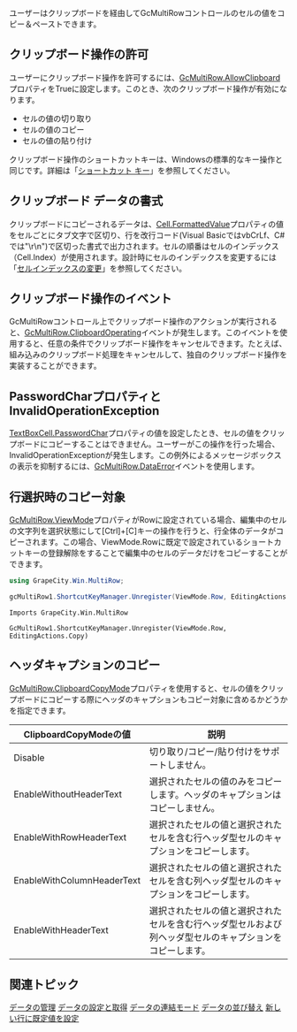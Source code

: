 ユーザーはクリップボードを経由してGcMultiRowコントロールのセルの値をコピー＆ペーストできます。

## クリップボード操作の許可

ユーザーにクリップボード操作を許可するには、[GcMultiRow.AllowClipboard](gcdocsite__documentlink?toc-item-id=efce88dd-2abd-4d0d-9d07-a9ec0633b501)プロパティをTrueに設定します。このとき、次のクリップボード操作が有効になります。
* セルの値の切り取り
* セルの値のコピー
* セルの値の貼り付け

クリップボード操作のショートカットキーは、Windowsの標準的なキー操作と同じです。詳細は「[ショートカット キー](gcdocsite__documentlink?toc-item-id=9cdbb6ad-e84e-441f-8f3f-ddd78af7b429)」を参照してください。

## クリップボード データの書式

クリップボードにコピーされるデータは、[Cell.FormattedValue](gcdocsite__documentlink?toc-item-id=344dc59e-d21f-4790-84a7-735cd8ca0770)プロパティの値をセルごとにタブ文字で区切り、行を改行コード(Visual BasicではvbCrLf、C#では"\\r\\n")で区切った書式で出力されます。セルの順番はセルのインデックス（Cell.Index）が使用されます。設計時にセルのインデックスを変更するには「[セルインデックスの変更](gcdocsite__documentlink?toc-item-id=9811f54c-3761-4190-9a27-47e19b4e129b)」を参照してください。

## クリップボード操作のイベント

GcMultiRowコントロール上でクリップボード操作のアクションが実行されると、[GcMultiRow.ClipboardOperating](gcdocsite__documentlink?toc-item-id=9aebac80-221c-451c-8ed5-7eb1108651f9)イベントが発生します。このイベントを使用すると、任意の条件でクリップボード操作をキャンセルできます。たとえば、組み込みのクリップボード処理をキャンセルして、独自のクリップボード操作を実装することができます。

## PasswordCharプロパティとInvalidOperationException

[TextBoxCell.PasswordChar](gcdocsite__documentlink?toc-item-id=58a3c738-68b8-4c88-80cd-9cc7d5809e6b)プロパティの値を設定したとき、セルの値をクリップボードにコピーすることはできません。ユーザーがこの操作を行った場合、InvalidOperationExceptionが発生します。この例外によるメッセージボックスの表示を抑制するには、[GcMultiRow.DataError](gcdocsite__documentlink?toc-item-id=ad02445c-8d7b-4a33-83e4-bb090e273215)イベントを使用します。

## 行選択時のコピー対象

[GcMultiRow.ViewMode](gcdocsite__documentlink?toc-item-id=52b13dc6-d057-4e8b-aec8-f9bc4d7108cb)プロパティがRowに設定されている場合、編集中のセルの文字列を選択状態にして[Ctrl]+[C]キーの操作を行うと、行全体のデータがコピーされます。この場合、ViewMode.Rowに既定で設定されているショートカットキーの登録解除をすることで編集中のセルのデータだけをコピーすることができます。

```csharp
using GrapeCity.Win.MultiRow;

gcMultiRow1.ShortcutKeyManager.Unregister(ViewMode.Row, EditingActions.Copy);
```

```vbnet
Imports GrapeCity.Win.MultiRow

GcMultiRow1.ShortcutKeyManager.Unregister(ViewMode.Row, EditingActions.Copy)
```

## ヘッダキャプションのコピー

[GcMultiRow.ClipboardCopyMode](gcdocsite__documentlink?toc-item-id=03e55c4e-b500-481b-a24e-88b7c6c1ef6b)プロパティを使用すると、セルの値をクリップボードにコピーする際にヘッダのキャプションもコピー対象に含めるかどうかを指定できます。

| ClipboardCopyModeの値 | 説明 |
| ------------------- | --- |
| Disable | 切り取り/コピー/貼り付けをサポートしません。 |
| EnableWithoutHeaderText | 選択されたセルの値のみをコピーします。ヘッダのキャプションはコピーしません。 |
| EnableWithRowHeaderText | 選択されたセルの値と選択されたセルを含む行ヘッダ型セルのキャプションをコピーします。 |
| EnableWithColumnHeaderText | 選択されたセルの値と選択されたセルを含む列ヘッダ型セルのキャプションをコピーします。 |
| EnableWithHeaderText | 選択されたセルの値と選択されたセルを含む行ヘッダ型セルおよび列ヘッダ型セルのキャプションをコピーします。 |

## 関連トピック

[データの管理](gcdocsite__documentlink?toc-item-id=c96288bd-334e-4b75-8bfc-43dc6af17e13)
[データの設定と取得](gcdocsite__documentlink?toc-item-id=a11001f1-e97b-4d87-98a5-66b8e222b3b1)
[データの連結モード](gcdocsite__documentlink?toc-item-id=9375cf8f-f355-41a8-a024-581534a3946e)
[データの並び替え](gcdocsite__documentlink?toc-item-id=2948cccd-4555-4304-b2de-0322638669c9)
[新しい行に既定値を設定](gcdocsite__documentlink?toc-item-id=bcb261f3-fa94-4023-b03a-7337535fe58a)